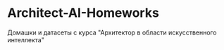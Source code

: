 # Architect-AI-Homeworks

Домашки и датасеты с курса "Архитектор в области искусственного интеллекта"

